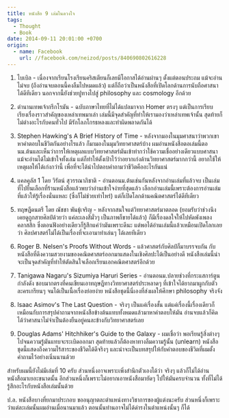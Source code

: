 ```yaml
---
title: หนังสือ 9 เล่มในดวงใจ
tags:
  - Thought
  - Book
date: 2014-09-11 20:01:00 +0700
origin:
  - name: Facebook
    url: //facebook.com/neizod/posts/840690802616228
---
```


1. ไบเบิล - เนื่องจากเรียนโรงเรียนคริสเตียนก็เลยมีโอกาสได้อ่านผ่านๆ ตั้งแต่ตอนประถม แม้จะอ่านไม่จบ (ถึงอ่านจบตอนนี้คงลืมไปหมดแล้ว) แต่ก็ถือว่าเป็นหนังสือที่เปิดโลกด้านการนับถือศาสนาได้ดีทีเดียว นอกจากนี้ยังช่วยปูทางไปสู่ philosophy และ cosmology อีกด้วย

2. ตำนานเทพเจ้ากรีกโรมัน - ฉบับภาษาไทยที่ไม่ได้แปลมาจาก Homer ตรงๆ แต่เป็นการเรียบเรียงเรื่องราวสำคัญของเหล่าเทพมาเล่า เล่มนี้มีจุดสำคัญที่ทำให้เรามองว่าเหล่าเทพเจ้านั้น สุดท้ายก็ไม่ต่างอะไรกับคนทั่วไป มีรักโลภโกรธหลงและทำผิดพลาดกันได้

3. Stephen Hawking's A Brief History of Time - หลังจากมองในมุมศาสนาว่าพวกเขาหาคำตอบในชีวิตกันอย่างไรแล้ว ก็มามองในมุมวิทยาศาสตร์บ้าง ผมอ่านหนังสือตอเล่มนี้ตอนม.ต้นและเห็นว่าการให้เหตุผลแบบวิทยาศาสตร์มันเข้าท่ากว่าใช้ความเชื่ออย่างเดียวแบบศาสนา แม้จะอ่านได้ไม่เข้าใจทั้งเล่ม แต่ก็ทำให้ตั้งเป้าไว้ว่าอยากเก่งด้านวิทยาศาสตร์มากกว่านี้ อยากใช้ให้เหตุผลให้ได้เก่งกว่านี้ เพื่อที่จะได้นำไปตอบคำถามว่าชีวิตคืออะไรกันแน่

4. แคลคูลัส 1 โดย วิรัตน์ สุวรรณาภิชาติ - อ่านตอนม.ต้นเช่นกันหลังจากอ่านเล่มที่แล้วจบ เป็นเล่มที่ไปยืนเลือกที่ร้านหนังสือแล้วพบว่าอ่านเข้าใจง่ายที่สุดแล้ว เลือกอ่านเล่มนี้เพราะต้องการอ่านเล่มที่แล้วให้รู้เรื่องนั่นแหละ (ซึ่งก็ไม่ช่วยเท่าไหร่) แต่ก็เปิดโลกด้านคณิตศาสตร์ได้ดีทีเดียว

5. ทฤษฎีดนตรี โดย ณัชชา พันธุ์เจริญ - หลังจากสนใจแต่วิทยาศาสตร์มาตลอด (ยอมรับว่าช่วงนึงเคยดูถูกสายศิลป์ด้วยว่า แค่ละเลงสีมั่วๆ เป็นภาพก็ขายได้แล้ว) ก็มีเรื่องดลใจให้ไปหัดพังเพลงคลาสสิก ซึ่งตอนฟังอย่างเดียวก็รู้สึกแค่ว่ามันเพราะดีนะ แต่พอได้อ่านเล่มนี้แล้วเหมือนเปิดโลกเลยว่า ศิลปศาสตร์ไม่ได้เป็นเรื่องที่จะเอามาทำเล่นๆ ได้เลยทีเดียว

6. Roger B. Nelsen's Proofs Without Words - แล้วศาสตร์กับศิลป์ก็มาบรรจบกัน กับหนังสือที่ดึงความสวยงามของคณิตศาสตร์ออกมาแสดงในเชิงศิลปะได้เป็นอย่างดี หนังสือเล่มนี้น่าจะเป็นจุดสำคัญที่ทำให้ตัดสินใจเลือกเรียนเอกคณิตศาสตร์อีกด้วย

7. Tanigawa Nagaru's Sizumiya Haruri Series - อ่านตอนม.ปลายช่วงที่กระแสการ์ตูนกำลังดัง ชอบมากตรงที่คนเขียนเอาทฤษฎีทางวิทยาศาสตร์ประหลาดๆ ที่เข้าใจได้ยากมาผูกกับตัวละครเกรียนๆ จนได้เป็นเนื้อเรื่องย่อยง่าย หนังสือชุดนี้นี่เองที่ส่งผลให้ศึกษา philosophy จริงจัง

8. Isaac Asimov's The Last Question - จริงๆ เป็นแค่เรื่องสั้น แต่แค่เรื่องนี้เรื่องเดียวก็เหมือนกับการสรุปคำถามจากหนังสือข้างต้นแทบทั้งหมดแล้วมาหาคำตอบให้มัน อ่านจบแล้วก็คิดได้ว่าศาสนาไม่จำเป็นต้องยืนอยู่คนละข้างกับวิทยาศาสตร์เลย

9. Douglas Adams' Hitchhiker's Guide to the Galaxy - ผมเชื่อว่า พอเรียนรู้สิ่งต่างๆ ไปจนความรู้มันแทบจะระเบิดออกมา สุดท้ายแล้วก็ต้องหาทางลืมความรู้นั้น (unlearn) หนังสือชุดนี้แสดงถึงความไร้สาระของชีวิตได้ดีจริงๆ และน่าจะเป็นบทสรุปให้กับคำตอบของชีวิตที่ผมตั้งคำถามไว้อย่างเนิ่นนานด้วย

สำหรับผมนี้ยังไม่มีเล่มที่ 10 ครับ ส่วนหนึ่งอาจเพราะเพิ่งสำนึกตัวเองได้ว่า จริงๆ แล้วก็ไม่ได้อ่านหนังสือมาเยอะขนาดนั้น อีกส่วนหนึ่งก็เพราะไม่อยากเอาหนังสือมายัดๆ ไปให้มันครบจำนวน ทั้งที่ไม่ได้รู้สึกอะไรกับหนังสือเล่มนั้นด้วย

ป.ล. หนังสือบางที่ยกมาประกอบ ขออนุญาตละตำแหน่งทางวิชาการของผู้แต่งนะครับ ส่วนหนึ่งก็เพราะว่าแต่ละเล่มนั้นผมอ่านเมื่อนานมาแล้ว ตอนนั้นท่านอาจไม่ได้ดำรงในตำแหน่งนั้นๆ ก็ได้
